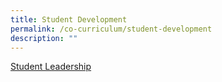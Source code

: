 ```yaml
---
title: Student Development
permalink: /co-curriculum/student-development
description: ""
---
```


[Student Leadership](/files/Student-Leadership.pdf)

